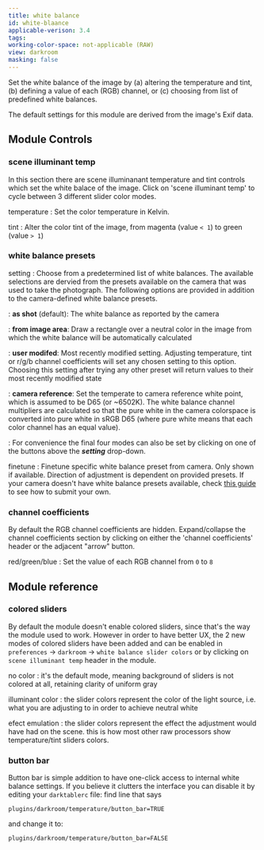 ```yaml
---
title: white balance
id: white-blaance
applicable-verison: 3.4
tags: 
working-color-space: not-applicable (RAW) 
view: darkroom
masking: false
---
```


Set the white balance of the image by (a) altering the temperature and tint, (b) defining a value of each (RGB) channel, or \(c\) choosing from list of predefined white balances.

The default settings for this module are derived from the image's Exif data.

## Module Controls

### scene illuminant temp

In this section there are scene illuminanant temperature and tint controls which set the white balace of the image. Click on 'scene illuminant temp' to cycle between 3 different slider color modes.

temperature
: Set the color temperature in Kelvin.

tint
: Alter the color tint of the image, from magenta (value `< 1`) to green (value `> 1`)

### white balance presets

setting
: Choose from a predetermined list of white balances. The available selections are dervied from the presets available on the camera that was used to take the photograph. The following options are provided in addition to the camera-defined white balance presets.

: **as shot** (default): The white balance as reported by the camera

: **from image area**: Draw a rectangle over a neutral color in the image from which the white balance will be automatically calculated

: **user modifed**: Most recently modified setting. Adjusting temperature, tint or r/g/b channel coefficients will set any chosen setting to this option. Choosing this setting after trying any other preset will return values to their most recently modified state

: **camera reference**: Set the temperate to camera reference white point, which is assumed to be D65 (or ~6502K). The white balance channel multipliers are calculated so that the pure white in the camera colorspace is converted into pure white in sRGB D65 (where pure white means that each color channel has an equal value). 

: For convenience the final four modes can also be set by clicking on one of the buttons above the **_setting_** drop-down.

finetune
: Finetune specific white balance preset from camera. Only shown if available. Direction of adjustment is dependent on provided presets. If your camera doesn't have white balance presets available, check [this guide](https://github.com/darktable-org/darktable/wiki/White-balance-presets) to see how to submit your own.

### channel coefficients

By default the RGB channel coefficients are hidden. Expand/collapse the channel coefficients section by clicking on either the 'channel coefficients' header or the adjacent "arrow" button.

red/green/blue
: Set the value of each RGB channel from `0` to `8`

## Module reference

### colored sliders

By default the module doesn't enable colored sliders, since that's the way the module used to work. However in order to have better UX, the 2 new modes of colored sliders have been added and can be enabled in `preferences` -> `darkroom` -> `white balance slider colors` or by clicking on `scene illuminant temp` header in the module.

no color
: it's the default mode, meaning background of sliders is not colored at all, retaining clarity of uniform gray

illuminant color
: the slider colors represent the color of the light source, i.e. what you are adjusting to in order to achieve neutral white

efect emulation
: the slider colors represent the effect the adjustment would have had on the scene. this is how most other raw processors show temperature/tint sliders colors.

### button bar

Button bar is simple addition to have one-click access to internal white balance settings. If you believe it clutters the interface you can disable it by editing your `darktablerc` file: find line that says

```
plugins/darkroom/temperature/button_bar=TRUE
```

and change it to:
```
plugins/darkroom/temperature/button_bar=FALSE
```
